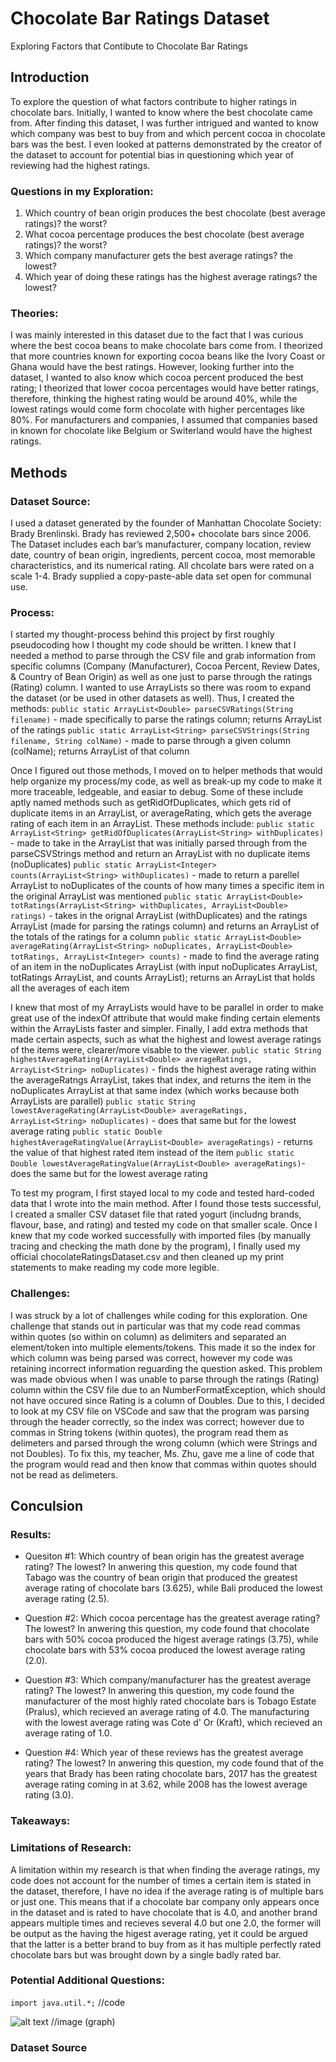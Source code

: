 # Chocolate Bar Ratings Dataset
Exploring Factors that Contibute to Chocolate Bar Ratings

## Introduction
To explore the question of what factors contribute to higher ratings in chocolate bars. Initially, I wanted to know where the best chocolate came from. After finding this dataset, I was further intrigued and wanted to know which company was best to buy from and which percent cocoa in chocolate bars was the best. I even looked at patterns demonstrated by the creator of the dataset to account for potential bias in questioning which year of reviewing had the highest ratings. 

### Questions in my Exploration: 
1. Which country of bean origin produces the best chocolate (best average ratings)? the worst?
2. What cocoa percentage produces the best chocolate (best average ratings)? the worst?
3. Which company manufacturer gets the best average ratings? the lowest?
4. Which year of doing these ratings has the highest average ratings? the lowest?

### Theories:
I was mainly interested in this dataset due to the fact that I was curious where the best cocoa beans to make chocolate bars come from. I theorized that more countries known for exporting cocoa beans like the Ivory Coast or Ghana would have the best ratings. However, looking further into the dataset, I wanted to also know which cocoa percent produced the best rating; I theorized that lower cocoa percentages would have better ratings, therefore, thinking the highest rating would be around 40%, while the lowest ratings would come form chocolate with higher percentages like 80%. For manufacturers and companies, I assumed that companies based in known for chocolate like Belgium or Switerland would have the highest ratings. 

## Methods

### Dataset Source:
I used a dataset generated by the founder of Manhattan Chocolate Society: Brady Brenlinski. Brady has reviewed 2,500+ chocolate bars since 2006. The Dataset includes each bar’s manufacturer, company location, review date, country of bean origin, ingredients, percent cocoa, most memorable characteristics, and its numerical rating. All chcolate bars were rated on a scale 1-4. Brady supplied a copy-paste-able data set open for communal use. 

### Process:
I started my thought-process behind this project by first roughly pseudocoding how I thought my code should be written. I knew that I needed a method to parse through the CSV file and grab information from specific columns (Company (Manufacturer), Cocoa Percent, Review Dates, & Country of Bean Origin) as well as one just to parse through the ratings (Rating) column. I wanted to use ArrayLists so there was room to expand the dataset (or be used in other datasets as well). Thus, I created the methods:
`public static ArrayList<Double> parseCSVRatings(String filename)` - made specifically to parse the ratings column; returns ArrayList of the ratings 
`public static ArrayList<String> parseCSVStrings(String filename, String colName)` - made to parse through a given column (colName); returns ArrayList of that column

Once I figured out those methods, I moved on to helper methods that would help organize my process/my code, as well as break-up my code to make it more traceable, ledgeable, and easiar to debug. Some of these include aptly named methods such as getRidOfDuplicates, which gets rid of duplicate items in an ArrayList, or averageRating, which gets the average rating of each item in an ArrayList. These methods include:
`public static ArrayList<String> getRidOfDuplicates(ArrayList<String> withDuplicates)` - made to take in the ArrayList that was initially parsed through from the parseCSVStrings method and return an ArrayList with no duplicate items (noDuplicates)
`public static ArrayList<Integer> counts(ArrayList<String> withDuplicates)` - made to return a parellel ArrayList to noDuplicates of the counts of how many times a specific item in the original ArrayList was mentioned
`public static ArrayList<Double> totRatings(ArrayList<String> withDuplicates, ArrayList<Double> ratings)` - takes in the orignal ArrayList (withDuplicates) and the ratings ArrayList (made for parsing the ratings column) and returns an ArrayList of the totals of the ratings for a column
`public static ArrayList<Double> averageRating(ArrayList<String> noDuplicates, ArrayList<Double> totRatings, ArrayList<Integer> counts)` - made to find the average rating of an item in the noDuplicates ArrayList (with input noDuplicates ArrayList, totRatings ArrayList, and counts ArrayList); returns an ArrayList that holds all the averages of each item

I knew that most of my ArrayLists would have to be parallel in order to make great use of the indexOf attribute that would make finding certain elements within the ArrayLists faster and simpler. Finally, I add extra methods that made certain aspects, such as what the highest and lowest average ratings of the items were, clearer/more visable to the viewer. 
`public static String highestAverageRating(ArrayList<Double> averageRatings, ArrayList<String> noDuplicates)` - finds the highest average rating within the averageRatngs ArrayList, takes that index, and returns the item in the noDuplicates ArrayList at that same index (which works because both ArrayLists are parallel)
`public static String lowestAverageRating(ArrayList<Double> averageRatings, ArrayList<String> noDuplicates)` - does that same but for the lowest average rating
`public static Double highestAverageRatingValue(ArrayList<Double> averageRatings)` - returns the value of that highest rated item instead of the item
`public static Double lowestAverageRatingValue(ArrayList<Double> averageRatings)`- does the same but for the lowest average rating

To test my program, I first stayed local to my code and tested hard-coded data that I wrote into the main method. After I found those tests successful, I created a smaller CSV dataset file that rated yogurt (includng brands, flavour, base, and rating) and tested my code on that smaller scale. Once I knew that my code worked successfully with imported files (by manually tracing and checking the math done by the program), I finally used my official chocolateRatingsDataset.csv and then cleaned up my print statements to make reading my code more legible. 

### Challenges:
I was struck by a lot of challenges while coding for this exploration. One challenge that stands out in particular was that my code read commas within quotes (so within on column) as delimiters and separated an element/token into multiple elements/tokens. This made it so the index for which column was being parsed was correct, however my code was retaining incorrect information reguarding the question asked. This problem was made obvious when I was unable to parse through the ratings (Rating) column within the CSV file due to an NumberFormatException, which should not have occured since Rating is a column of Doubles. Due to this, I decided to look at my CSV file on VSCode and saw that the program was parsing through the header correctly, so the index was correct; however due to commas in String tokens (within quotes), the program read them as delimeters and parsed through the wrong column (which were Strings and not Doubles). To fix this, my teacher, Ms. Zhu, gave me a line of code that the program would read and then know that commas within quotes should not be read as delimeters. 

## Conculsion

### Results:
- Quesiton #1: Which country of bean origin has the greatest average rating? The lowest?
In anwering this question, my code found that Tabago was the country of bean origin that produced the greatest average rating of chocolate bars (3.625), while Bali produced the lowest average rating (2.5).

- Question #2: Which cocoa percentage has the greatest average rating? The lowest?
In anwering this question, my code found that chocolate bars with 50% cocoa produced the higest average ratings (3.75), while chocolate bars with 53% cocoa produced the lowest average rating (2.0).

- Question #3: Which company/manufacturer has the greatest average rating? The lowest?
In anwering this question, my code found the manufacturer of the most highly rated chocolate bars is Tobago Estate (Pralus), which recieved an average rating of 4.0. The manufacturing with the lowest average rating was Cote d' Or (Kraft), which recieved an average rating of 1.0.

- Question #4: Which year of these reviews has the greatest average rating? The lowest?
In anwering this question, my code found that of the years that Brady has been rating chocolate bars, 2017 has the greatest average rating coming in at 3.62, while 2008 has the lowest average rating (3.0).

### Takeaways: 


### Limitations of Research:
A limitation within my research is that when finding the average ratings, my code does not account for the number of times a certain item is stated in the dataset, therefore, I have no idea if the average rating is of multiple bars or just one. This means that if a chocolate bar company only appears once in the dataset and is rated to have chocolate that is 4.0, and another brand appears multiple times and recieves several 4.0 but one 2.0, the former will be output as the having the higest average rating, yet it could be argued that the latter is a better brand to buy from as it has multiple perfectly rated chocolate bars but was brought down by a single badly rated bar. 

### Potential Additional Questions:



`import java.util.*;` //code

![alt text](image.jpg) //image (graph)

### Dataset Source 